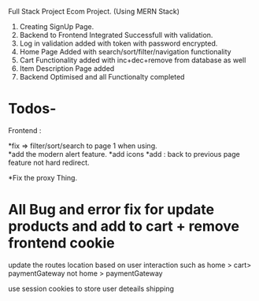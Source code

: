 Full Stack Project Ecom Project.
(Using MERN Stack)

1.  Creating SignUp Page.
2.  Backend to Frontend Integrated Successfull with validation.
3.  Log in validation added with token with password encrypted.
4.  Home Page Added with search/sort/filter/navigation functionality
5.  Cart Functionality added with inc+dec+remove from database as well
6.  Item Description Page added
7.  Backend Optimised and all Functionalty completed 

# Todos-

Frontend :

*fix => filter/sort/search to page 1 when using.  
*add the modern alert feature.
*add icons
*add : back to previous page feature not hard redirect.

\*Fix the proxy Thing.


# All Bug and error fix for update products and add to cart + remove frontend cookie

update the routes location based on user interaction such as home > cart> paymentGateway not 
home > paymentGateway
 
 use session cookies  to store user deteails shipping